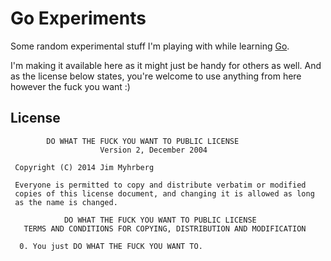 # Go Experiments

Some random experimental stuff I'm playing with while learning
[Go](http://golang.org/).

I'm making it available here as it might just be handy for others as well. And
as the license below states, you're welcome to use anything from here however
the fuck you want :)


## License

```
        DO WHAT THE FUCK YOU WANT TO PUBLIC LICENSE
                    Version 2, December 2004

 Copyright (C) 2014 Jim Myhrberg

 Everyone is permitted to copy and distribute verbatim or modified
 copies of this license document, and changing it is allowed as long
 as the name is changed.

            DO WHAT THE FUCK YOU WANT TO PUBLIC LICENSE
   TERMS AND CONDITIONS FOR COPYING, DISTRIBUTION AND MODIFICATION

  0. You just DO WHAT THE FUCK YOU WANT TO.
```

